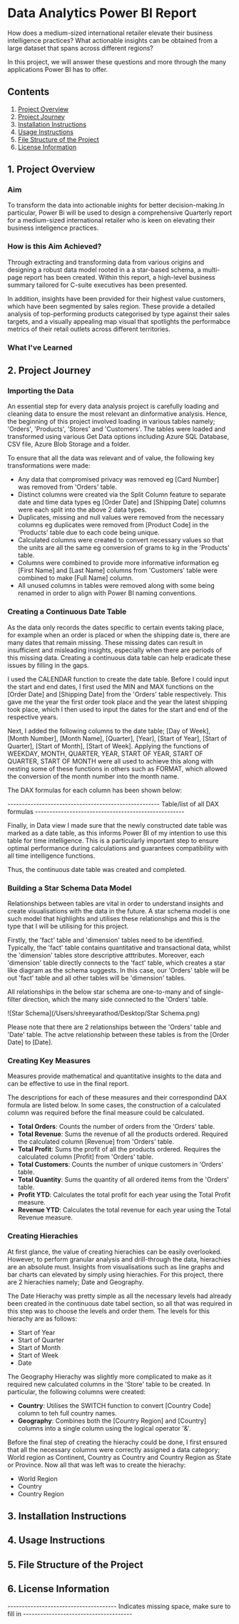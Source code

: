 # Data Analytics Power BI Report
How does a medium-sized international retailer elevate their business intelligence practices? What actionable insights can be obtained from a large dataset that spans across different regions? 

In this project, we will answer these questions and more through the many applications Power BI has to offer.

## Contents
1. [Project Overview](https://github.com/shhrreeyyaa/data-analytics-power-bi-report406#1-project-overview)
2. [Project Journey](https://github.com/shhrreeyyaa/data-analytics-power-bi-report406#2-project-journey)
3. [Installation Instructions](https://github.com/shhrreeyyaa/data-analytics-power-bi-report406#3-installation-instructions)
4. [Usage Instructions](https://github.com/shhrreeyyaa/data-analytics-power-bi-report406#4-usage-instructions)
5. [File Structure of the Project](https://github.com/shhrreeyyaa/data-analytics-power-bi-report406#5-file-structure-of-the-project)
6. [License Information](https://github.com/shhrreeyyaa/data-analytics-power-bi-report406#6-license-information)

## 1. Project Overview
### Aim
To transform the data into actionable inights for better decision-making.In particular, Power Bi will be used to design a comprehensive Quarterly report for a medium-sized international retailer who is keen on elevating their business inteligence practices.

### How is this Aim Achieved?
Through extracting and transforming data from various origins and designing a robust data model rooted in a a star-based schema, a multi-page report has been created. Within this report, a high-level business summary tailored for C-suite executives has been presented. 

In addition, insights have been provided for their highest value customers, which have been segmented by sales region. These provide a detailed analysis of top-performing products categorised by type against their sales targets, and a visually appealing map visual that spotlights the performabce metrics of their retail outlets across different territories.

### What I've Learned

## 2. Project Journey
### Importing the Data
An essential step for every data analysis project is carefully loading and cleaning data to ensure the most relevant an dinformative analysis. Hence, the beginning of this project involved loading in various tables namely; 'Orders', 'Products', 'Stores' and 'Customers'. The tables were loaded and transformed using various Get Data options including Azure SQL Database, CSV file, Azure Blob Storage and a folder.

To ensure that all the data was relevant and of value, the following key transformations were made:
- Any data that compromised privacy was removed eg [Card Number] was removed from 'Orders' table.
- Distinct columns were created via the Split Column feature to separate date and time data types eg [Order Date] and [Shipping Date] columns were each split into the above 2 data types.
- Duplicates, missing and null values were removed from the necessary columns eg duplicates were removed from [Product Code] in the 'Products' table due to each code being unique.
- Calculated columns were created to convert necessary values so that the units are all the same eg conversion of grams to kg in the 'Products' table.
- Columns were combined to provide more informative information eg [First Name] and [Last Name] columns from 'Customers' table were combined to make [Full Name] column.
- All unused columns in tables were removed along with some being renamed in order to align with Power BI naming conventions.

### Creating a Continuous Date Table 
As the data only records the dates specific to certain events taking place, for example when an order is placed or when the shipping date is, there are many dates that remain missing. These missing dates can result in insufficient and misleading insights, especially when there are periods of this missing data. Creating a continuous data table can help eradicate these issues by filling in the gaps.

I used the CALENDAR function to create the date table. Before I could input the start and end dates, I first used the MIN and MAX functions on the [Order Date] and [Shipping Date] from the 'Orders' table respectively. This gave me the year the first order took place and the year the latest shipping took place, which I then used to input the dates for the start and end of the respective years. 

Next, I added the following columns to the date table; [Day of Week], [Month Number], [Month Name], [Quarter], [Year], [Start of Year], [Start of Quarter], [Start of Month], [Start of Week]. Applying the functions of WEEKDAY, MONTH, QUARTER, YEAR, START OF YEAR, START OF QUARTER, START OF MONTH were all used to achieve this along with nesting some of these functions in others such as FORMAT, which allowed the conversion of the month number into the month name.

The DAX formulas for each column has been shown below:

----------------------------------------------------- Table/list of all DAX formulas ----------------------------------------------------

Finally, in Data view I made sure that the newly constructed date table was marked as a date table, as this informs Power BI of my intention to use this table for time intelligence. This is a particularly important step to ensure optimal performance during calculations and guarantees compatibility with all time intelligence functions.

Thus, the continuous date table was created and completed.

### Building a Star Schema Data Model
Relationships between tables are vital in order to understand insights and create visualisations with the data in the future. A star schema model is one such model that highlights and utilises these relationships and this is the type that I will be utilising for this project.

Firstly, the 'fact' table and 'dimension' tables need to be identified. Typically, the 'fact' table contains quantitative and transactional data, whilst the 'dimension' tables store descriptive atttributes. Moreover, each 'dimension' table directly connects to the 'fact' table, which creates a star like diagram as the schema suggests. In this case, our 'Orders' table will be out 'fact' table and all other tables will be 'dimension' tables.

All relationships in the below star schema are one-to-many and of single-filter direction, which the many side connected to the 'Orders' table. 

![Star Schema](/Users/shreeyarathod/Desktop/Star Schema.png)

Please note that there are 2 relationships between the 'Orders' table and 'Date' table. The actve relationship between these tables is from the [Order Date] to [Date]. 

### Creating Key Measures
Measures provide mathematical and quantitative insights to the data and can be effective to use in the final report.

The descriptions for each of these measures and their correspondind DAX formula are listed below. In some cases, the construction of a calculated column was required before the final measure could be calculated.

- __Total Orders__: Counts the number of orders from the 'Orders' table.
- __Total Revenue__: Sums the revenue of all the products ordered. Required the calculated column [Revenue] from 'Orders' table.
- __Total Profit__: Sums the profit of all the products ordered. Requires the calculated column [Profit] from 'Orders' table.
- __Total Customers__: Counts the number of unique customers in 'Orders' table.
- __Total Quantity__: Sums the quantity of all ordered items from the 'Orders' table.
- __Profit YTD__: Calculates the total profit for each year using the Total Profit measure.
- __Revenue YTD__: Calculates the total revenue for each year using the Total Revenue measure.

### Creating Hierachies
At first glance, the value of creating hierachies can be easily overlooked. However, to perform granular analysis and drill-through the data, hierachies are an absolute must. Insights from visualisations such as line graphs and bar charts can elevated by simply using hierachies. For this project, there are 2 hierachies namely; Date and Geography.

The Date Hierachy was pretty simple as all the necessary levels had already been created in the continuous date tabel section, so all that was required in this step was to choose the levels and order them. The levels for this hierachy are as follows:
- Start of Year
- Start of Quarter
- Start of Month
- Start of Week
- Date

The Geography Hierachy was slightly more complicated to make as it required new calculated columns in the 'Store' table to be created. In particular, the following columns were created:
- __Country__: Utilises the SWITCH function to convert [Country Code] column to teh full country names.
- __Geography__: Combines both the [Country Region] and [Country] columns into a single column using the logical operator '&'.

Before the final step of creating the hierachy could be done, I first ensured that all the necessary columns were correctly assigned a data category; World region as Continent, Country as Country and Country Region as State or Province. Now all that was left was to create the hierachy:
- World Region
- Country
- Country Region

## 3. Installation Instructions

## 4. Usage Instructions

## 5. File Structure of the Project

## 6. License Information

-------------------------------------- Indicates missing space, make sure to fill in --------------------------------------